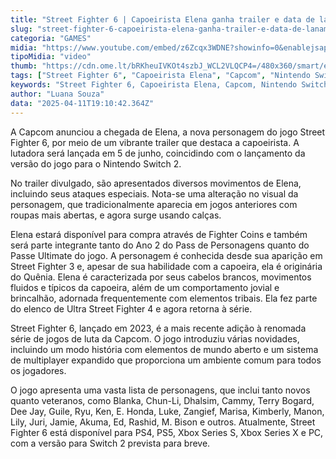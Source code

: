 ```yaml
---
title: "Street Fighter 6 | Capoeirista Elena ganha trailer e data de lançamento"
slug: "street-fighter-6-capoeirista-elena-ganha-trailer-e-data-de-lanamento"
categoria: "GAMES"
midia: "https://www.youtube.com/embed/z6Zcqx3WDNE?showinfo=0&enablejsapi=1"
tipoMidia: "video"
thumb: "https://cdn.ome.lt/bRKheuIVKOt4szbJ_WCL2VLQCP4=/480x360/smart/extras/conteudos/Captura_de_tela_2025-04-11_150429.png"
tags: ["Street Fighter 6", "Capoeirista Elena", "Capcom", "Nintendo Switch 2", "trailer de lançamento", "jogo de luta", "personagens de videogame", "atualização de personagem"]
keywords: "Street Fighter 6, Capoeirista Elena, Capcom, Nintendo Switch 2, trailer de lançamento, jogo de luta, personagens de videogame, atualização de personagem"
author: "Luana Souza"
data: "2025-04-11T19:10:42.364Z"
---
```


A Capcom anunciou a chegada de Elena, a nova personagem do jogo Street Fighter 6, por meio de um vibrante trailer que destaca a capoeirista. A lutadora será lançada em 5 de junho, coincidindo com o lançamento da versão do jogo para o Nintendo Switch 2.

No trailer divulgado, são apresentados diversos movimentos de Elena, incluindo seus ataques especiais. Nota-se uma alteração no visual da personagem, que tradicionalmente aparecia em jogos anteriores com roupas mais abertas, e agora surge usando calças.

Elena estará disponível para compra através de Fighter Coins e também será parte integrante tanto do Ano 2 do Pass de Personagens quanto do Passe Ultimate do jogo. A personagem é conhecida desde sua aparição em Street Fighter 3 e, apesar de sua habilidade com a capoeira, ela é originária do Quênia. Elena é caracterizada por seus cabelos brancos, movimentos fluidos e típicos da capoeira, além de um comportamento jovial e brincalhão, adornada frequentemente com elementos tribais. Ela fez parte do elenco de Ultra Street Fighter 4 e agora retorna à série.

Street Fighter 6, lançado em 2023, é a mais recente adição à renomada série de jogos de luta da Capcom. O jogo introduziu várias novidades, incluindo um modo história com elementos de mundo aberto e um sistema de multiplayer expandido que proporciona um ambiente comum para todos os jogadores.

O jogo apresenta uma vasta lista de personagens, que inclui tanto novos quanto veteranos, como Blanka, Chun-Li, Dhalsim, Cammy, Terry Bogard, Dee Jay, Guile, Ryu, Ken, E. Honda, Luke, Zangief, Marisa, Kimberly, Manon, Lily, Juri, Jamie, Akuma, Ed, Rashid, M. Bison e outros. Atualmente, Street Fighter 6 está disponível para PS4, PS5, Xbox Series S, Xbox Series X e PC, com a versão para Switch 2 prevista para breve.